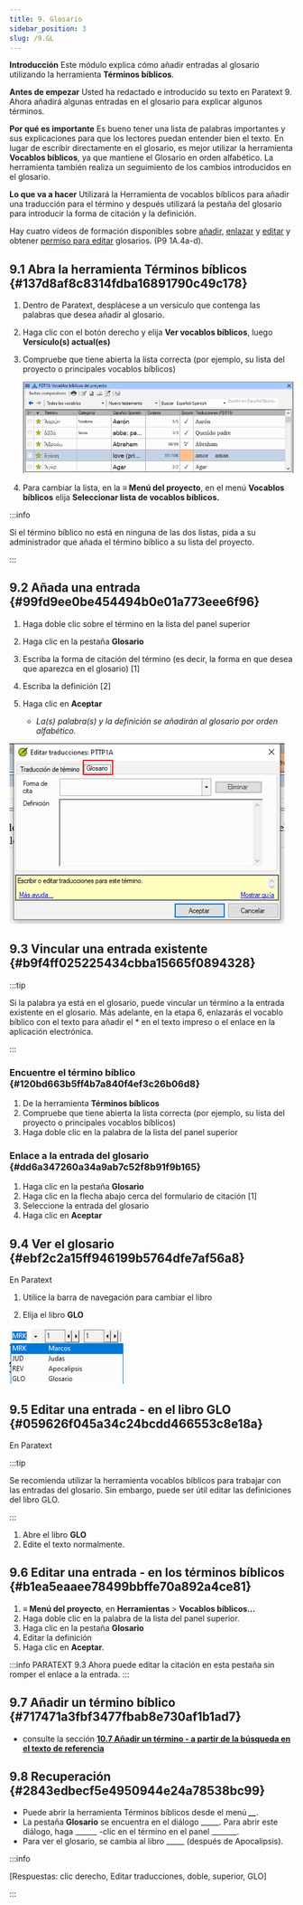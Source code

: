 ```yaml
---
title: 9. Glosario
sidebar_position: 3
slug: /9.GL
---
```


**Introducción** Este módulo explica cómo añadir entradas al glosario utilizando la herramienta **Términos bíblicos**.

**Antes de empezar** Usted ha redactado e introducido su texto en Paratext 9. Ahora añadirá algunas entradas en el glosario para explicar algunos términos.

**Por qué es importante** Es bueno tener una lista de palabras importantes y sus explicaciones para que los lectores puedan entender bien el texto. En lugar de escribir directamente en el glosario, es mejor utilizar la herramienta **Vocablos bíblicos**, ya que mantiene el Glosario en orden alfabético. La herramienta también realiza un seguimiento de los cambios introducidos en el glosario.

**Lo que va a hacer** Utilizará la Herramienta de vocablos bíblicos para añadir una traducción para el término y después utilizará la pestaña del glosario para introducir la forma de citación y la definición.

Hay cuatro vídeos de formación disponibles sobre [añadir](https://vimeo.com/manage/videos/451195974), [enlazar](https://vimeo.com/manage/videos/499553868) y [editar](https://vimeo.com/manage/videos/503489533) y obtener [permiso para editar](https://vimeo.com/manage/videos/476293601) glosarios. (P9 1A.4a-d).

## 9.1 Abra la herramienta Términos bíblicos {#137d8af8c8314fdba16891790c49c178}

1. Dentro de Paratext, desplácese a un versículo que contenga las palabras que desea añadir al glosario.

2. Haga clic con el botón derecho y elija **Ver vocablos bíblicos**, luego **Versículo(s) actual(es)**

3. Compruebe que tiene abierta la lista correcta (por ejemplo, su lista del proyecto o principales vocablos bíblicos)

    ![](./536721521.png)

4. Para cambiar la lista, en la **≡ Menú del proyecto**, en el menú **Vocablos bíblicos** elija **Seleccionar lista de vocablos bíblicos.**

:::info

Si el término bíblico no está en ninguna de las dos listas, pida a su administrador que añada el término bíblico a su lista del proyecto.

:::

## 9.2 Añada una entrada {#99fd9ee0be454494b0e01a773eee6f96}

<div class='notion-row'>
<div class='notion-column' style={{width: 'calc((100% - (min(32px, 4vw) * 1)) * 0.5)'}}>

1. Haga doble clic sobre el término en la lista del panel superior

2. Haga clic en la pestaña **Glosario**

3. Escriba la forma de citación del término (es decir, la forma en que desea que aparezca en el glosario) [1]

4. Escriba la definición [2]

5. Haga clic en **Aceptar**
    - _La(s) palabra(s) y la definición se añadirán al glosario por orden alfabético._

</div><div className='notion-spacer'></div>

<div class='notion-column' style={{width: 'calc((100% - (min(32px, 4vw) * 1)) * 0.5)'}}>

![](./1986832627.png)

</div><div className='notion-spacer'></div>
</div>

## 9.3 Vincular una entrada existente {#b9f4ff025225434cbba15665f0894328}

:::tip

Si la palabra ya está en el glosario, puede vincular un término a la entrada existente en el glosario. Más adelante, en la etapa 6, enlazarás el vocablo bíblico con el texto para añadir el \* en el texto impreso o el enlace en la aplicación electrónica.

:::

### Encuentre el término bíblico {#120bd663b5ff4b7a840f4ef3c26b06d8}

1. De la herramienta **Términos bíblicos**
2. Compruebe que tiene abierta la lista correcta (por ejemplo, su lista del proyecto o principales vocablos bíblicos)
3. Haga doble clic en la palabra de la lista del panel superior

### Enlace a la entrada del glosario {#dd6a347260a34a9ab7c52f8b91f9b165}

1. Haga clic en la pestaña **Glosario**
2. Haga clic en la flecha abajo cerca del formulario de citación [1]
3. Seleccione la entrada del glosario
4. Haga clic en **Aceptar**

## 9.4 Ver el glosario {#ebf2c2a15ff946199b5764dfe7af56a8}

En Paratext

<div class='notion-row'>
<div class='notion-column' style={{width: 'calc((100% - (min(32px, 4vw) * 1)) * 0.5)'}}>

1. Utilice la barra de navegación para cambiar el libro

2. Elija el libro **GLO**

</div><div className='notion-spacer'></div>

<div class='notion-column' style={{width: 'calc((100% - (min(32px, 4vw) * 1)) * 0.5)'}}>

![](./1353885956.png)

</div><div className='notion-spacer'></div>
</div>

## 9.5 Editar una entrada - en el libro GLO {#059626f045a34c24bcdd466553c8e18a}

En Paratext

:::tip

Se recomienda utilizar la herramienta vocablos bíblicos para trabajar con las entradas del glosario. Sin embargo, puede ser útil editar las definiciones del libro GLO.

:::

1. Abre el libro **GLO**
2. Edite el texto normalmente.

## 9.6 Editar una entrada - en los términos bíblicos {#b1ea5eaaee78499bbffe70a892a4ce81}

1. **≡ Menú del proyecto**, en **Herramientas** &gt; **Vocablos bíblicos...**
2. Haga doble clic en la palabra de la lista del panel superior.
3. Haga clic en la pestaña **Glosario**
4. Editar la definición
5. Haga clic en **Aceptar**.

:::info PARATEXT 9.3
Ahora puede editar la citación en esta pestaña sin romper el enlace a la entrada.
:::

## 9.7 Añadir un término bíblico {#717471a3fbf3477fbab8e730af1b1ad7}

- consulte la sección [**10.7 Añadir un término - a partir de la búsqueda en el texto de referencia**](/10.BT#f683ccf4cdcf45f09c516c09c78ab277)

## 9.8 Recuperación {#2843edbecf5e4950944e24a78538bc99}

- Puede abrir la herramienta Términos bíblicos desde el menú _**__**_.
- La pestaña **Glosario** se encuentra en el diálogo _____. Para abrir este diálogo, haga ______ -clic en el término en el panel _______.
- Para ver el glosario, se cambia al libro _____ (después de Apocalipsis).

:::info

[Respuestas: clic derecho, Editar traducciones, doble, superior, GLO]

:::



